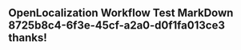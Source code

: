 <properties
ms.topic="hero-topic"
ms.test1="hero-topic"
ms.test2="test"/>

## OpenLocalization Workflow Test MarkDown 8725b8c4-6f3e-45cf-a2a0-d0f1fa013ce3 thanks!
